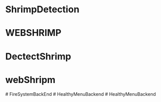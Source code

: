 # ShrimpDetection
# WEBSHRIMP
# DectectShrimp
# webShripm
#   F i r e S y s t e m B a c k E n d  
 #   H e a l t h y M e n u B a c k e n d  
 #   H e a l t h y M e n u B a c k e n d  
 